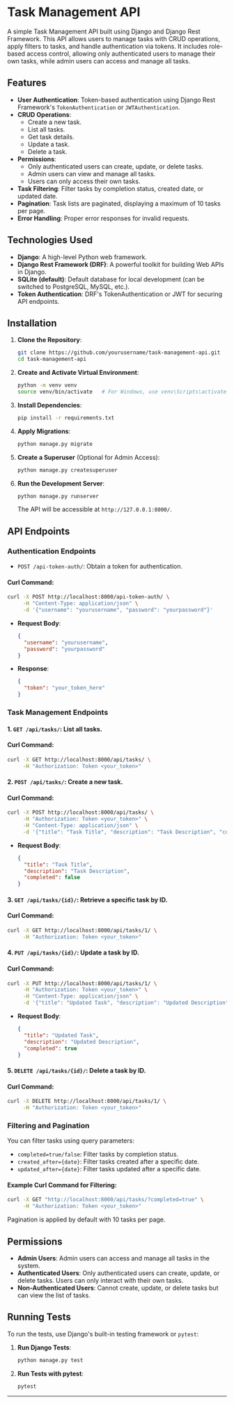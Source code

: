 


# Task Management API

A simple Task Management API built using Django and Django Rest Framework. This API allows users to manage tasks with CRUD operations, apply filters to tasks, and handle authentication via tokens. It includes role-based access control, allowing only authenticated users to manage their own tasks, while admin users can access and manage all tasks.

## Features

- **User Authentication**: Token-based authentication using Django Rest Framework's `TokenAuthentication` or `JWTAuthentication`.
- **CRUD Operations**: 
  - Create a new task.
  - List all tasks.
  - Get task details.
  - Update a task.
  - Delete a task.
- **Permissions**:
  - Only authenticated users can create, update, or delete tasks.
  - Admin users can view and manage all tasks.
  - Users can only access their own tasks.
- **Task Filtering**: Filter tasks by completion status, created date, or updated date.
- **Pagination**: Task lists are paginated, displaying a maximum of 10 tasks per page.
- **Error Handling**: Proper error responses for invalid requests.

## Technologies Used

- **Django**: A high-level Python web framework.
- **Django Rest Framework (DRF)**: A powerful toolkit for building Web APIs in Django.
- **SQLite (default)**: Default database for local development (can be switched to PostgreSQL, MySQL, etc.).
- **Token Authentication**: DRF's TokenAuthentication or JWT for securing API endpoints.

## Installation

1. **Clone the Repository**:

    ```bash
    git clone https://github.com/yourusername/task-management-api.git
    cd task-management-api
    ```

2. **Create and Activate Virtual Environment**:

    ```bash
    python -m venv venv
    source venv/bin/activate   # For Windows, use venv\Scripts\activate
    ```

3. **Install Dependencies**:

    ```bash
    pip install -r requirements.txt
    ```

4. **Apply Migrations**:

    ```bash
    python manage.py migrate
    ```

5. **Create a Superuser** (Optional for Admin Access):

    ```bash
    python manage.py createsuperuser
    ```

6. **Run the Development Server**:

    ```bash
    python manage.py runserver
    ```

    The API will be accessible at `http://127.0.0.1:8000/`.

## API Endpoints

### **Authentication Endpoints**

- `POST /api-token-auth/`: Obtain a token for authentication.

#### Curl Command:

```bash
curl -X POST http://localhost:8000/api-token-auth/ \
     -H "Content-Type: application/json" \
     -d '{"username": "yourusername", "password": "yourpassword"}'
```

- **Request Body**: 
  ```json
  {
    "username": "yourusername",
    "password": "yourpassword"
  }
  ```

- **Response**: 
  ```json
  {
    "token": "your_token_here"
  }
  ```

### **Task Management Endpoints**

#### 1. `GET /api/tasks/`: List all tasks.

#### Curl Command:

```bash
curl -X GET http://localhost:8000/api/tasks/ \
     -H "Authorization: Token <your_token>"
```

#### 2. `POST /api/tasks/`: Create a new task.

#### Curl Command:

```bash
curl -X POST http://localhost:8000/api/tasks/ \
     -H "Authorization: Token <your_token>" \
     -H "Content-Type: application/json" \
     -d '{"title": "Task Title", "description": "Task Description", "completed": false}'
```

- **Request Body**:
  ```json
  {
    "title": "Task Title",
    "description": "Task Description",
    "completed": false
  }
  ```

#### 3. `GET /api/tasks/{id}/`: Retrieve a specific task by ID.

#### Curl Command:

```bash
curl -X GET http://localhost:8000/api/tasks/1/ \
     -H "Authorization: Token <your_token>"
```

#### 4. `PUT /api/tasks/{id}/`: Update a task by ID.

#### Curl Command:

```bash
curl -X PUT http://localhost:8000/api/tasks/1/ \
     -H "Authorization: Token <your_token>" \
     -H "Content-Type: application/json" \
     -d '{"title": "Updated Task", "description": "Updated Description", "completed": true}'
```

- **Request Body**:
  ```json
  {
    "title": "Updated Task",
    "description": "Updated Description",
    "completed": true
  }
  ```

#### 5. `DELETE /api/tasks/{id}/`: Delete a task by ID.

#### Curl Command:

```bash
curl -X DELETE http://localhost:8000/api/tasks/1/ \
     -H "Authorization: Token <your_token>"
```

### **Filtering and Pagination**

You can filter tasks using query parameters:
- `completed=true/false`: Filter tasks by completion status.
- `created_after={date}`: Filter tasks created after a specific date.
- `updated_after={date}`: Filter tasks updated after a specific date.

#### Example Curl Command for Filtering:

```bash
curl -X GET "http://localhost:8000/api/tasks/?completed=true" \
     -H "Authorization: Token <your_token>"
```

Pagination is applied by default with 10 tasks per page.

## Permissions

- **Admin Users**: Admin users can access and manage all tasks in the system.
- **Authenticated Users**: Only authenticated users can create, update, or delete tasks. Users can only interact with their own tasks.
- **Non-Authenticated Users**: Cannot create, update, or delete tasks but can view the list of tasks.

## Running Tests

To run the tests, use Django's built-in testing framework or `pytest`:

1. **Run Django Tests**:

    ```bash
    python manage.py test
    ```

2. **Run Tests with pytest**:

    ```bash
    pytest
    ```

---


